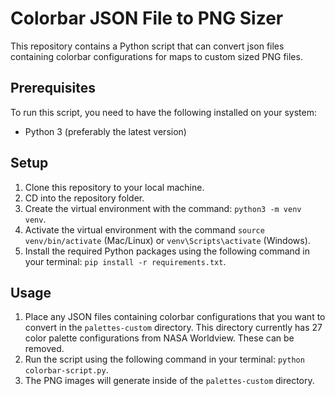 # Colorbar JSON File to PNG Sizer

This repository contains a Python script that can convert json files containing colorbar configurations for maps to custom sized PNG files. 

## Prerequisites

To run this script, you need to have the following installed on your system:

- Python 3 (preferably the latest version)

## Setup

1. Clone this repository to your local machine.
2. CD into the repository folder.
3. Create the virtual environment with the command: `python3 -m venv venv`.
4. Activate the virtual environment with the command `source venv/bin/activate` (Mac/Linux) or `venv\Scripts\activate` (Windows).
5. Install the required Python packages using the following command in your terminal: `pip install -r requirements.txt`.

## Usage

1. Place any JSON files containing colorbar configurations that you want to convert in the `palettes-custom` directory. This directory currently has 27 color palette configurations from NASA Worldview. These can be removed. 
2. Run the script using the following command in your terminal: `python colorbar-script.py`.
3. The PNG images will generate inside of the `palettes-custom` directory. 